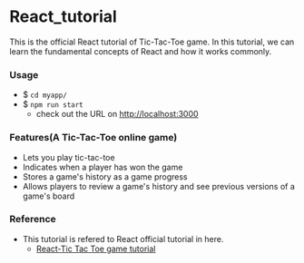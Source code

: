 # React_tutorial
This is the official React tutorial of Tic-Tac-Toe game. In this tutorial, we can learn the fundamental concepts of React and how it works commonly.

### Usage
- $ `cd myapp/`
- $ `npm run start`
  + check out the URL on [http://localhost:3000](http://localhost:3000)

### Features(A Tic-Tac-Toe online game)
- Lets you play tic-tac-toe
- Indicates when a player has won the game
- Stores a game's history as a game progress
- Allows players to review a game's history and see previous versions of a game's board

### Reference
- This tutorial is refered to React official tutorial in here.
  + [React-Tic Tac Toe game tutorial](https://zh-hant.reactjs.org/tutorial/tutorial.html)